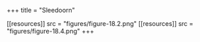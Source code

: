 +++
title = "Sleedoorn"

[[resources]]
src = "figures/figure-18.2.png"
[[resources]]
src = "figures/figure-18.4.png"
+++
